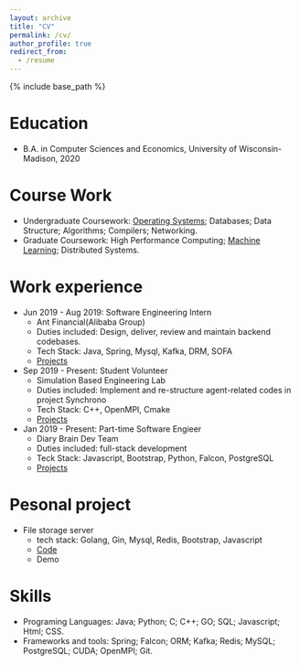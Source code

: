 ```yaml
---
layout: archive
title: "CV"
permalink: /cv/
author_profile: true
redirect_from:
  - /resume
---
```


{% include base_path %}

Education
======
* B.A. in Computer Sciences and Economics, University of Wisconsin-Madison, 2020

Course Work
======
* Undergraduate Coursework: [Operating Systems](http://pages.cs.wisc.edu/~remzi/Classes/537/Spring2018/); Databases; Data Structure; Algorithms; Compilers; Networking.
* Graduate Coursework: High Performance Computing; [Machine Learning](https://www.biostat.wisc.edu/~craven/cs760/); Distributed Systems.

Work experience
======
* Jun 2019 - Aug 2019: Software Engineering Intern
  * Ant Financial(Alibaba Group)
  * Duties included: Design, deliver, review and maintain backend codebases.
  * Tech Stack: Java, Spring, Mysql, Kafka, DRM, SOFA
  * [Projects](https://yanzheng1998.github.io/portfolio/P0-intern-project-at-AntFin/)
* Sep 2019 - Present: Student Volunteer
  * Simulation Based Engineering Lab
  * Duties included: Implement and re-structure agent-related codes in project Synchrono
  * Tech Stack: C++, OpenMPI, Cmake
  * [Projects](https://yanzheng1998.github.io/portfolio/P1-synchrono/)
* Jan 2019 - Present: Part-time Software Engieer
  * Diary Brain Dev Team
  * Duties included: full-stack development
  * Teck Stack: Javascript, Bootstrap, Python, Falcon, PostgreSQL
  * [Projects](https://yanzheng1998.github.io/portfolio/portfolio-3/)

Pesonal project
======
* File storage server
  * tech stack: Golang, Gin, Mysql, Redis, Bootstrap, Javascript
  * [Code](https://yanzheng1998.github.io/portfolio/P2-dariybrain/)
  * Demo

Skills
======
* Programing Languages: Java; Python; C; C++; GO; SQL; Javascript; Html; CSS.
* Frameworks and tools: Spring; Falcon; ORM; Kafka; Redis; MySQL; PostgreSQL; CUDA; OpenMPI; Git.



